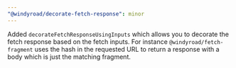 ```yaml
---
"@windyroad/decorate-fetch-response": minor
---
```


Added `decorateFetchResponseUsingInputs` which allows you to decorate the fetch response
based on the fetch inputs. For instance `@windyroad/fetch-fragment` uses the hash in the
requested URL to return a response with a body which is just the matching fragment.
